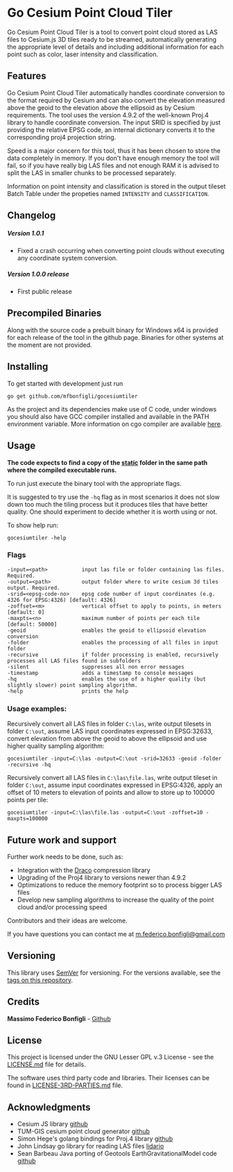 # Go Cesium Point Cloud Tiler
Go Cesium Point Cloud Tiler is a tool to convert point cloud stored as LAS files to Cesium.js 3D tiles ready to be
streamed, automatically generating the appropriate level of details and including additional information for each point 
such as color, laser intensity and classification.   

## Features
Go Cesium Point Cloud Tiler automatically handles coordinate conversion to the format required by Cesium and can also 
convert the elevation measured above the geoid to the elevation above the ellipsoid as by Cesium requirements. 
The tool uses the version 4.9.2 of the well-known Proj.4 library to handle coordinate conversion. The input SRID is
specified by just providing the relative EPSG code, an internal dictionary converts it to the corresponding proj4 
projection string.

Speed is a major concern for this tool, thus it has been chosen to store the data completely in memory. If you don't 
have enough memory the tool will fail, so if you have really big LAS files and not enough RAM it is advised to split 
the LAS in smaller chunks to be processed separately.

Information on point intensity and classification is stored in the output tileset Batch Table under the 
propeties named `INTENSITY` and `CLASSIFICATION`.


## Changelog
##### Version 1.0.1 
* Fixed a crash occurring when converting point clouds without executing any coordinate system conversion.

##### Version 1.0.0 release
* First public release

## Precompiled Binaries
Along with the source code a prebuilt binary for Windows x64 is provided for each release of the tool in the github page.
Binaries for other systems at the moment are not provided.

## Installing
To get started with development just run

```
go get github.com/mfbonfigli/gocesiumtiler
```

As the project and its dependencies make use of C code, under windows you should also have GCC compiler installed and available
in the PATH environment variable. More information on cgo compiler are available [here](https://github.com/golang/go/wiki/cgo).

## Usage

<b>The code expects to find a copy of the [static](static) folder in the same path where the compiled executable runs.</b>

To run just execute the binary tool with the appropriate flags.

It is suggested to try use the `-hq` flag as in most scenarios it does not slow down too much the tiling
process but it produces tiles that have better quality. One should experiment to decide whether it is worth using or not.

To show help run:
```
gocesiumtiler -help
```

### Flags

```
-input=<path>           input las file or folder containing las files. Required.
-output=<path>          output folder where to write cesium 3d tiles output. Required.
-srid=<epsg-code-no>    epsg code number of input coordinates (e.g. 4326 for EPSG:4326) [default: 4326]
-zoffset=<m>            vertical offset to apply to points, in meters [default: 0]
-maxpts=<n>             maximum number of points per each tile [default: 50000]
-geoid                  enables the geoid to ellipsoid elevation conversion
-folder                 enables the processing of all files in input folder
-recursive              if folder processing is enabled, recursively processes all LAS files found in subfolders
-silent                 suppresses all non error messages
-timestamp              adds a timestamp to console messages
-hq                     enables the use of a higher quality (but slightly slower) point sampling algorithm.
-help                   prints the help
```

### Usage examples:

Recursively convert all LAS files in folder `C:\las`, write output tilesets in folder `C:\out`, assume LAS input coordinates expressed 
in EPSG:32633, convert elevation from above the geoid to above the ellipsoid and use higher quality sampling algorithm:

```
gocesiumtiler -input=C:\las -output=C:\out -srid=32633 -geoid -folder -recursive -hq
```

Recursively convert all LAS files in `C:\las\file.las`, write output tileset in folder `C:\out`, assume input coordinates
expressed in EPSG:4326, apply an offset of 10 meters to elevation of points and allow to store up to 100000 points per tile:

```
gocesiumtiler -input=C:\las\file.las -output=C:\out -zoffset=10 -maxpts=100000
```

## Future work and support

Further work needs to be done, such as: 

- Integration with the [Draco](https://github.com/google/draco) compression library
- Upgrading of the Proj4 library to versions newer than 4.9.2
- Optimizations to reduce the memory footprint so to process bigger LAS files
- Develop new sampling algorithms to increase the quality of the point cloud and/or processing speed
 
Contributors and their ideas are welcome.

If you have questions you can contact me at <m.federico.bonfigli@gmail.com>

## Versioning

This library uses [SemVer](http://semver.org/) for versioning. 
For the versions available, see the [tags on this repository](https://github.com/mfbonfigli/gocesiumtiler/tags). 

## Credits

**Massimo Federico Bonfigli** -  [Github](https://github.com/mfbonfigli)

## License

This project is licensed under the GNU Lesser GPL v.3 License - see the [LICENSE.md](LICENSE.md) file for details.

The software uses third party code and libraries. Their licenses can be found in
[LICENSE-3RD-PARTIES.md](LICENSE-3RD-PARTIES.md) file.

## Acknowledgments

* Cesium JS library [github](https://github.com/AnalyticalGraphicsInc/cesium)
* TUM-GIS cesium point cloud generator [github](https://github.com/tum-gis/cesium-point-cloud-generator)
* Simon Hege's golang bindings for Proj.4 library [github](https://github.com/xeonx/proj4)
* John Lindsay go library for reading LAS files [lidario](https://github.com/xeonx/proj4)
* Sean Barbeau Java porting of Geotools EarthGravitationalModel code [github](https://github.com/barbeau/earth-gravitational-model)
